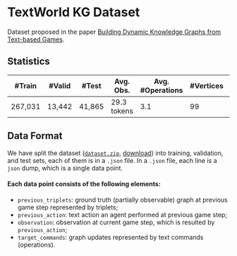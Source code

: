 # TextWorld KG Dataset
Dataset proposed in the paper [Building Dynamic Knowledge Graphs from Text-based Games](#TODO-add-arxiv-link).

## Statistics
| #Train  | #Valid | #Test  |  Avg. Obs.  | Avg. #Operations | #Vertices | #Edges | Avg. #Connections |
| ---     | ---    | ---    | ---         | ---              | ---       | ---    | ---               |
| 267,031 | 13,442 | 41,865 | 29.3 tokens | 3.1              | 99        | 10     | 43.1              |

## Data Format
We have split the dataset ([`dataset.zip`](https://github.com/MikulasZelinka/textworld_kg_dataset/blob/master/dataset.zip), [download](https://github.com/MikulasZelinka/textworld_kg_dataset/raw/master/dataset.zip)) into training, validation, and test sets, each of them is in a `.json` file. In a `.json` file, each line is a `json` dump, which is a single data point.

#### Each data point consists of the following elements: 

* `previous_triplets`: ground truth (partially observable) graph at previous game step represented by triplets;
* `previous_action`: text action an agent performed at previous game step;
* `observation`: observation at current game step, which is resulted by `previous_action`;
* `target_commands`: graph updates represented by text commands (operations).
